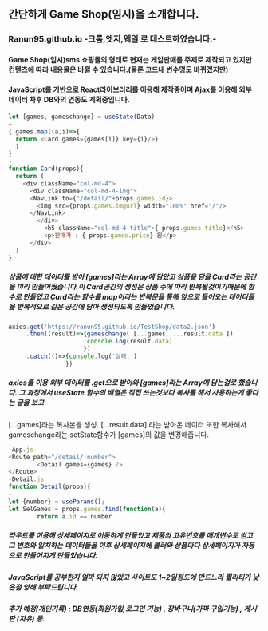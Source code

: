 ## 간단하게 Game Shop(임시)을 소개합니다.

### Ranun95.github.io  -크롬,엣지,웨일 로 테스트하였습니다.-

#### Game Shop(임시)sms 쇼핑몰의 형태로 현재는 게임판매를 주제로 제작되고 있지만 컨텐츠에 따라 내용물은 바뀔 수 있습니다.(물론 코드내 변수명도 바뀌겠지만)
#### JavaScript를 기반으로 React라이브러리를 이용해 제작중이며 Ajax를 이용해 외부 데이터 차후 DB와의 연동도 계획중입니다.

```javascript
let [games, gameschange] = useState(Data)
~
{ games.map((a,i)=>{
  return <Card games={games[i]} key={i}/>}
  )
}
~
function Card(props){
  return (
    <div className="col-md-4">
      <div className="col-md-4-img">
      <NavLink to={"/detail/"+props.games.id}>
        <img src={props.games.imgurl} width="100%" href="/"/>
      </NavLink>
        </div>
          <h5 className="col-md-4-title">{ props.games.title}</h5>
          <p>판매가 : { props.games.price} 원</p>
      </div>
  )
}
```
##### 상품에 대한 데이터를 받아 [games]라는 Array에 담았고 상품을 담을 Card라는 공간을 미리 만들어뒀습니다.이 Card공간의 생성은 상품 수에 따라 반복될것이기때문에 함수로 만들었고 Card라는 함수를 map이라는 반복문을 통해 앞으로 들어오는 데이터들을 반복적으로 같은 공간에 담아 생성되도록 만들었습니다.

```javascript
axios.get('https://ranun95.github.io/TestShop/data2.json')
     .then((result)=>{gameschange( [...games, ...result.data ])
                      console.log(result.data)
                     })
     .catch(()=>{console.log('실패.')
                })
```
##### axios를 이용 외부 데이터를 .get으로 받아와 [games]라는 Array에 담는걸로 했습니다. 그 과정에서 useState 함수의 배열은 직접 쓰는것보다 복사를 해서 사용하는게 좋다는 글을 보고
[...games]라는 복사본을 생성. [...result.data] 라는 받아온 데이터 또한 복사해서 gameschange라는 setState함수가 [games]의 값을 변경해줍니다.

```javascript
-App.js-
<Route path="/detail/:number"> 
        <Detail games={games} />
</Route>
-Detail.js
function Detail(props){
~
let {number} = useParams();
let SelGames = props.games.find(function(a){
        return a.id == number
```
##### 라우트를 이용해 상세페이지로 이동하게 만들었고 제품의 고유번호를 매개변수로 받고 그 번호와 일치하는 데이터들을 이후 상세페이지에 불러와 상품마다 상세페이지가 자동으로 만들어지게 만들었습니다.


##### JavaScript를 공부한지 얼마 되지 않았고 사이트도 1~2일정도에 만드느라 퀄리티가 낮은점 양해 부탁드립니다.

##### 추가 예정(개인기록) : DB연동(회원가입,로그인 기능) , 장바구니(가짜 구입기능) , 게시판 (자유) 등.
